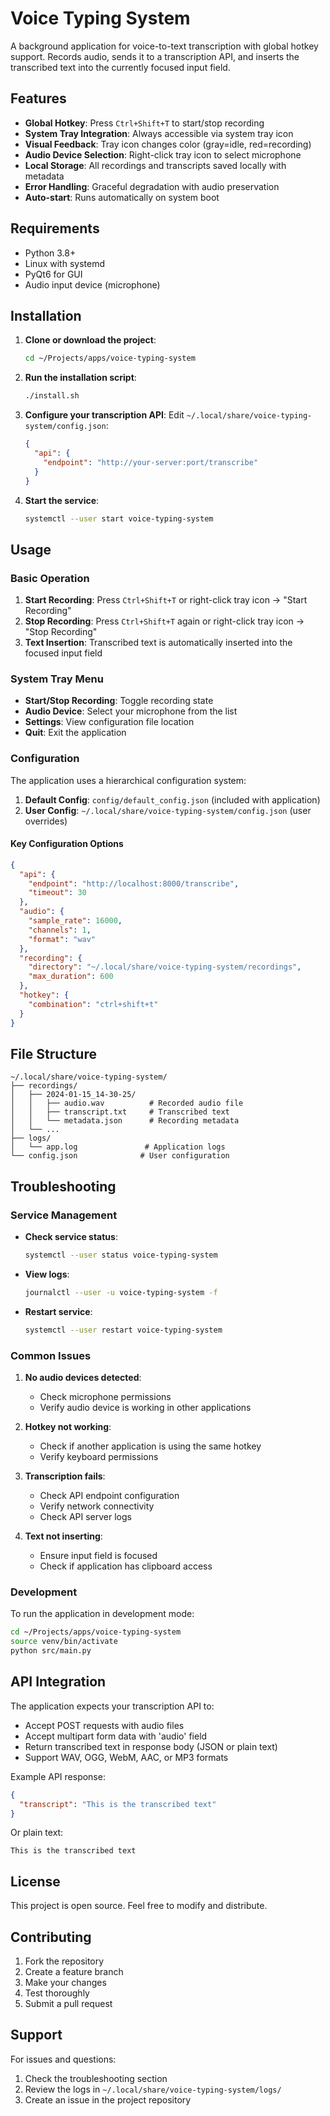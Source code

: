 # Voice Typing System

A background application for voice-to-text transcription with global hotkey support. Records audio, sends it to a transcription API, and inserts the transcribed text into the currently focused input field.

## Features

- **Global Hotkey**: Press `Ctrl+Shift+T` to start/stop recording
- **System Tray Integration**: Always accessible via system tray icon
- **Visual Feedback**: Tray icon changes color (gray=idle, red=recording)
- **Audio Device Selection**: Right-click tray icon to select microphone
- **Local Storage**: All recordings and transcripts saved locally with metadata
- **Error Handling**: Graceful degradation with audio preservation
- **Auto-start**: Runs automatically on system boot

## Requirements

- Python 3.8+
- Linux with systemd
- PyQt6 for GUI
- Audio input device (microphone)

## Installation

1. **Clone or download the project**:
   ```bash
   cd ~/Projects/apps/voice-typing-system
   ```

2. **Run the installation script**:
   ```bash
   ./install.sh
   ```

3. **Configure your transcription API**:
   Edit `~/.local/share/voice-typing-system/config.json`:
   ```json
   {
     "api": {
       "endpoint": "http://your-server:port/transcribe"
     }
   }
   ```

4. **Start the service**:
   ```bash
   systemctl --user start voice-typing-system
   ```

## Usage

### Basic Operation

1. **Start Recording**: Press `Ctrl+Shift+T` or right-click tray icon → "Start Recording"
2. **Stop Recording**: Press `Ctrl+Shift+T` again or right-click tray icon → "Stop Recording"
3. **Text Insertion**: Transcribed text is automatically inserted into the focused input field

### System Tray Menu

- **Start/Stop Recording**: Toggle recording state
- **Audio Device**: Select your microphone from the list
- **Settings**: View configuration file location
- **Quit**: Exit the application

### Configuration

The application uses a hierarchical configuration system:

1. **Default Config**: `config/default_config.json` (included with application)
2. **User Config**: `~/.local/share/voice-typing-system/config.json` (user overrides)

#### Key Configuration Options

```json
{
  "api": {
    "endpoint": "http://localhost:8000/transcribe",
    "timeout": 30
  },
  "audio": {
    "sample_rate": 16000,
    "channels": 1,
    "format": "wav"
  },
  "recording": {
    "directory": "~/.local/share/voice-typing-system/recordings",
    "max_duration": 600
  },
  "hotkey": {
    "combination": "ctrl+shift+t"
  }
}
```

## File Structure

```
~/.local/share/voice-typing-system/
├── recordings/
│   ├── 2024-01-15_14-30-25/
│   │   ├── audio.wav          # Recorded audio file
│   │   ├── transcript.txt     # Transcribed text
│   │   └── metadata.json      # Recording metadata
│   └── ...
├── logs/
│   └── app.log               # Application logs
└── config.json              # User configuration
```

## Troubleshooting

### Service Management

- **Check service status**:
  ```bash
  systemctl --user status voice-typing-system
  ```

- **View logs**:
  ```bash
  journalctl --user -u voice-typing-system -f
  ```

- **Restart service**:
  ```bash
  systemctl --user restart voice-typing-system
  ```

### Common Issues

1. **No audio devices detected**:
   - Check microphone permissions
   - Verify audio device is working in other applications

2. **Hotkey not working**:
   - Check if another application is using the same hotkey
   - Verify keyboard permissions

3. **Transcription fails**:
   - Check API endpoint configuration
   - Verify network connectivity
   - Check API server logs

4. **Text not inserting**:
   - Ensure input field is focused
   - Check if application has clipboard access

### Development

To run the application in development mode:

```bash
cd ~/Projects/apps/voice-typing-system
source venv/bin/activate
python src/main.py
```

## API Integration

The application expects your transcription API to:

- Accept POST requests with audio files
- Accept multipart form data with 'audio' field
- Return transcribed text in response body (JSON or plain text)
- Support WAV, OGG, WebM, AAC, or MP3 formats

Example API response:
```json
{
  "transcript": "This is the transcribed text"
}
```

Or plain text:
```
This is the transcribed text
```

## License

This project is open source. Feel free to modify and distribute.

## Contributing

1. Fork the repository
2. Create a feature branch
3. Make your changes
4. Test thoroughly
5. Submit a pull request

## Support

For issues and questions:
1. Check the troubleshooting section
2. Review the logs in `~/.local/share/voice-typing-system/logs/`
3. Create an issue in the project repository 